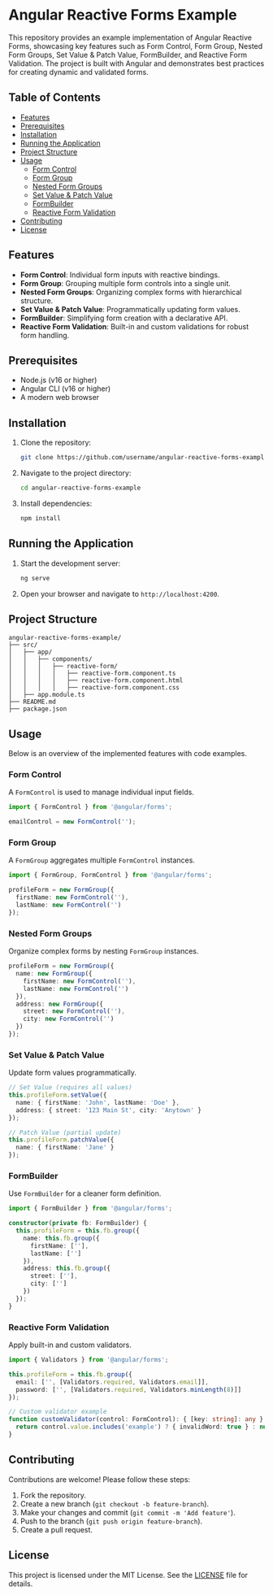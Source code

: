 # Angular Reactive Forms Example

This repository provides an example implementation of Angular Reactive Forms, showcasing key features such as Form Control, Form Group, Nested Form Groups, Set Value & Patch Value, FormBuilder, and Reactive Form Validation. The project is built with Angular and demonstrates best practices for creating dynamic and validated forms.

## Table of Contents
- [Features](#features)
- [Prerequisites](#prerequisites)
- [Installation](#installation)
- [Running the Application](#running-the-application)
- [Project Structure](#project-structure)
- [Usage](#usage)
  - [Form Control](#form-control)
  - [Form Group](#form-group)
  - [Nested Form Groups](#nested-form-groups)
  - [Set Value & Patch Value](#set-value--patch-value)
  - [FormBuilder](#formbuilder)
  - [Reactive Form Validation](#reactive-form-validation)
- [Contributing](#contributing)
- [License](#license)

## Features
- **Form Control**: Individual form inputs with reactive bindings.
- **Form Group**: Grouping multiple form controls into a single unit.
- **Nested Form Groups**: Organizing complex forms with hierarchical structure.
- **Set Value & Patch Value**: Programmatically updating form values.
- **FormBuilder**: Simplifying form creation with a declarative API.
- **Reactive Form Validation**: Built-in and custom validations for robust form handling.

## Prerequisites
- Node.js (v16 or higher)
- Angular CLI (v16 or higher)
- A modern web browser

## Installation
1. Clone the repository:
   ```bash
   git clone https://github.com/username/angular-reactive-forms-example.git
   ```
2. Navigate to the project directory:
   ```bash
   cd angular-reactive-forms-example
   ```
3. Install dependencies:
   ```bash
   npm install
   ```

## Running the Application
1. Start the development server:
   ```bash
   ng serve
   ```
2. Open your browser and navigate to `http://localhost:4200`.

## Project Structure
```
angular-reactive-forms-example/
├── src/
│   ├── app/
│   │   ├── components/
│   │   │   ├── reactive-form/
│   │   │   │   ├── reactive-form.component.ts
│   │   │   │   ├── reactive-form.component.html
│   │   │   │   ├── reactive-form.component.css
│   ├── app.module.ts
├── README.md
├── package.json
```

## Usage
Below is an overview of the implemented features with code examples.

### Form Control
A `FormControl` is used to manage individual input fields.
```typescript
import { FormControl } from '@angular/forms';

emailControl = new FormControl('');
```

### Form Group
A `FormGroup` aggregates multiple `FormControl` instances.
```typescript
import { FormGroup, FormControl } from '@angular/forms';

profileForm = new FormGroup({
  firstName: new FormControl(''),
  lastName: new FormControl('')
});
```

### Nested Form Groups
Organize complex forms by nesting `FormGroup` instances.
```typescript
profileForm = new FormGroup({
  name: new FormGroup({
    firstName: new FormControl(''),
    lastName: new FormControl('')
  }),
  address: new FormGroup({
    street: new FormControl(''),
    city: new FormControl('')
  })
});
```

### Set Value & Patch Value
Update form values programmatically.
```typescript
// Set Value (requires all values)
this.profileForm.setValue({
  name: { firstName: 'John', lastName: 'Doe' },
  address: { street: '123 Main St', city: 'Anytown' }
});

// Patch Value (partial update)
this.profileForm.patchValue({
  name: { firstName: 'Jane' }
});
```

### FormBuilder
Use `FormBuilder` for a cleaner form definition.
```typescript
import { FormBuilder } from '@angular/forms';

constructor(private fb: FormBuilder) {
  this.profileForm = this.fb.group({
    name: this.fb.group({
      firstName: [''],
      lastName: ['']
    }),
    address: this.fb.group({
      street: [''],
      city: ['']
    })
  });
}
```

### Reactive Form Validation
Apply built-in and custom validators.
```typescript
import { Validators } from '@angular/forms';

this.profileForm = this.fb.group({
  email: ['', [Validators.required, Validators.email]],
  password: ['', [Validators.required, Validators.minLength(8)]]
});

// Custom validator example
function customValidator(control: FormControl): { [key: string]: any } | null {
  return control.value.includes('example') ? { invalidWord: true } : null;
}
```

## Contributing
Contributions are welcome! Please follow these steps:
1. Fork the repository.
2. Create a new branch (`git checkout -b feature-branch`).
3. Make your changes and commit (`git commit -m 'Add feature'`).
4. Push to the branch (`git push origin feature-branch`).
5. Create a pull request.

## License
This project is licensed under the MIT License. See the [LICENSE](LICENSE) file for details.
